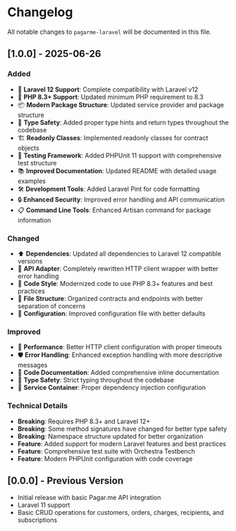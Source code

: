 # Changelog

All notable changes to `pagarme-laravel` will be documented in this file.

## [1.0.0] - 2025-06-26

### Added
- 🚀 **Laravel 12 Support**: Complete compatibility with Laravel v12
- 🔧 **PHP 8.3+ Support**: Updated minimum PHP requirement to 8.3
- 📦 **Modern Package Structure**: Updated service provider and package structure
- 🎯 **Type Safety**: Added proper type hints and return types throughout the codebase
- 🏗️ **Readonly Classes**: Implemented readonly classes for contract objects
- 🧪 **Testing Framework**: Added PHPUnit 11 support with comprehensive test structure
- 📚 **Improved Documentation**: Updated README with detailed usage examples
- 🛠️ **Development Tools**: Added Laravel Pint for code formatting
- 🔒 **Enhanced Security**: Improved error handling and API communication
- 📋 **Command Line Tools**: Enhanced Artisan command for package information

### Changed
- ⬆️ **Dependencies**: Updated all dependencies to Laravel 12 compatible versions
- 🔄 **API Adapter**: Completely rewritten HTTP client wrapper with better error handling
- 🎨 **Code Style**: Modernized code to use PHP 8.3+ features and best practices
- 📁 **File Structure**: Organized contracts and endpoints with better separation of concerns
- 🔧 **Configuration**: Improved configuration file with better defaults

### Improved
- 🚄 **Performance**: Better HTTP client configuration with proper timeouts
- 🛡️ **Error Handling**: Enhanced exception handling with more descriptive messages
- 📖 **Code Documentation**: Added comprehensive inline documentation
- 🎯 **Type Safety**: Strict typing throughout the codebase
- 🧩 **Service Container**: Proper dependency injection configuration

### Technical Details
- **Breaking**: Requires PHP 8.3+ and Laravel 12+
- **Breaking**: Some method signatures have changed for better type safety
- **Breaking**: Namespace structure updated for better organization
- **Feature**: Added support for modern Laravel features and best practices
- **Feature**: Comprehensive test suite with Orchestra Testbench
- **Feature**: Modern PHPUnit configuration with code coverage

## [0.0.0] - Previous Version
- Initial release with basic Pagar.me API integration
- Laravel 11 support
- Basic CRUD operations for customers, orders, charges, recipients, and subscriptions
